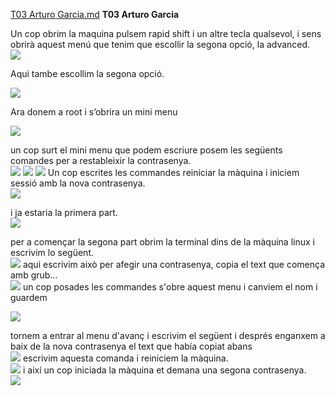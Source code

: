 
[T03 Arturo Garcia.md](https://github.com/user-attachments/files/22974802/T03.Arturo.Garcia.md)
**T03 Arturo Garcia**

Un cop obrim la maquina pulsem rapid shift i un altre tecla qualsevol, i sens obrirà aquest menú que tenim que escollir la segona opció, la advanced.  
<img src="https://github.com/arturgarciaa8/Projecte2/blob/main/tasca02/img/tasca02.png?raw=true">

Aqui tambe escollim la segona opció. 

<img src="https://github.com/arturgarciaa8/Projecte2/blob/main/tasca02/img/tasca02.png?raw=true">

Ara donem a root i s’obrira un mini menu

<img src="https://github.com/arturgarciaa8/Projecte2/blob/main/tasca02/img/tasca02.png?raw=true">

un cop surt el mini menu que podem escriure posem les següents comandes per a restableixir la contrasenya.  
<img src="https://github.com/arturgarciaa8/Projecte2/blob/main/tasca02/img/tasca02.png?raw=true">
<img src="https://github.com/arturgarciaa8/Projecte2/blob/main/tasca02/img/tasca02.png?raw=true">
<img src="https://github.com/arturgarciaa8/Projecte2/blob/main/tasca02/img/tasca02.png?raw=true">
Un cop escrites les commandes reiniciar la màquina i iniciem sessió amb la nova contrasenya.  
<img src="https://github.com/arturgarciaa8/Projecte2/blob/main/tasca02/img/tasca02.png?raw=true">

i ja estaria la primera part.  
<img src="https://github.com/arturgarciaa8/Projecte2/blob/main/tasca02/img/tasca02.png?raw=true">

per a començar la segona part obrim la terminal dins de la màquina linux i escrivim lo següent.  
<img src="https://github.com/arturgarciaa8/Projecte2/blob/main/tasca02/img/tasca02.png?raw=true">
aqui escrivim això per afegir una contrasenya, copia el text que comença amb grub…  
<img src="https://github.com/arturgarciaa8/Projecte2/blob/main/tasca02/img/tasca02.png?raw=true"> 
un cop posades les commandes s'obre aquest menu i canviem el nom i guardem

<img src="https://github.com/arturgarciaa8/Projecte2/blob/main/tasca02/img/tasca02.png?raw=true">

tornem a entrar al menu d'avanç i escrivim el següent i després enganxem a baix de la nova contrasenya el text que había copiat abans  
<img src="https://github.com/arturgarciaa8/Projecte2/blob/main/tasca02/img/tasca02.png?raw=true"> 
escrivim aquesta comanda i reiniciem la màquina.  
<img src="https://github.com/arturgarciaa8/Projecte2/blob/main/tasca02/img/tasca02.png?raw=true">
i així un cop iniciada la màquina et demana una segona contrasenya.  
<img src="https://github.com/arturgarciaa8/Projecte2/blob/main/tasca02/img/tasca02.png?raw=true">
